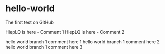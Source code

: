 hello-world
===========

The first test on GitHub

HiepLQ is here - Comment 1
HiepLQ is here - Comment 2

hello world branch 1 comment here 1
hello world branch 1 comment here 2
hello world branch 1 comment here 3
